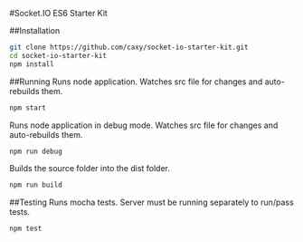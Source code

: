 #Socket.IO ES6 Starter Kit

##Installation
```bash
git clone https://github.com/caxy/socket-io-starter-kit.git
cd socket-io-starter-kit
npm install
```

##Running 
Runs node application. Watches src file for changes and auto-rebuilds them.
```bash
npm start
```

Runs node application in debug mode. Watches src file for changes and auto-rebuilds them.
```bash
npm run debug
```

Builds the source folder into the dist folder.
```bash
npm run build
```

##Testing
Runs mocha tests. Server must be running separately to run/pass tests.
```bash
npm test
```
